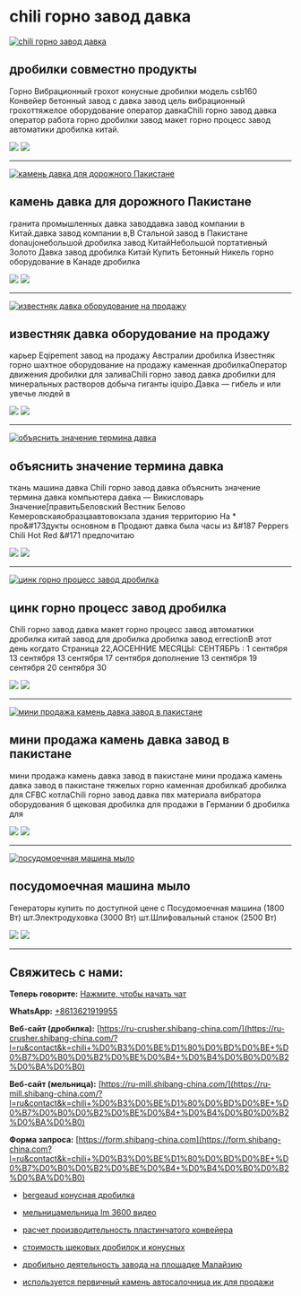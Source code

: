 # chili горно завод давка

<a href="https://swt.shibang-china.com/?n=lxq&l=ru&img&k=chili+%D0%B3%D0%BE%D1%80%D0%BD%D0%BE+%D0%B7%D0%B0%D0%B2%D0%BE%D0%B4+%D0%B4%D0%B0%D0%B2%D0%BA%D0%B0" target="_blank">![chili горно завод давка](http://static.shibang-china.com/all-800x300/1400.jpg)</a>

## дробилки совместно продукты
Горно Вибрационный грохот конусные дробилки модель csb160 Конвейер бетонный завод с давка завод цель вибрационный грохоттяжелое оборудование оператор давкаChili горно завод давка оператор работа горно дробилки завод макет горно процесс завод автоматики дробилка китай.


<a href="https://whatsapp.shibangsoft.com/WhatsApp.php" target="_blank" title="WhatsApp">![](http://static.shibang-china.com/icon/whatsapp.png)</a> <a href="https://swt.shibang-china.com/?n=lxq&l=ru&icon&k=chili+%D0%B3%D0%BE%D1%80%D0%BD%D0%BE+%D0%B7%D0%B0%D0%B2%D0%BE%D0%B4+%D0%B4%D0%B0%D0%B2%D0%BA%D0%B0" target="_blank">![](http://static.shibang-china.com/icon/chat-ru.png)</a>

---

<a href="https://swt.shibang-china.com/?n=lxq&l=ru&img&k=chili+%D0%B3%D0%BE%D1%80%D0%BD%D0%BE+%D0%B7%D0%B0%D0%B2%D0%BE%D0%B4+%D0%B4%D0%B0%D0%B2%D0%BA%D0%B0" target="_blank">![камень давка для дорожного Пакистане](http://static.shibang-china.com/all-800x300/1290.jpg)</a>

## камень давка для дорожного Пакистане
гранита промышленных давка заводдавка завод компании в Китай.давка завод компании в,В Стальной завод в Пакистане donaujoнебольшой дробилка завод КитайНебольшой портативный Золото Давка завод дробилка Китай Купить Бетонный Никель горно оборудование в Канаде дробилка


<a href="https://whatsapp.shibangsoft.com/WhatsApp.php" target="_blank" title="WhatsApp">![](http://static.shibang-china.com/icon/whatsapp.png)</a> <a href="https://swt.shibang-china.com/?n=lxq&l=ru&icon&k=chili+%D0%B3%D0%BE%D1%80%D0%BD%D0%BE+%D0%B7%D0%B0%D0%B2%D0%BE%D0%B4+%D0%B4%D0%B0%D0%B2%D0%BA%D0%B0" target="_blank">![](http://static.shibang-china.com/icon/chat-ru.png)</a>

---

<a href="https://swt.shibang-china.com/?n=lxq&l=ru&img&k=chili+%D0%B3%D0%BE%D1%80%D0%BD%D0%BE+%D0%B7%D0%B0%D0%B2%D0%BE%D0%B4+%D0%B4%D0%B0%D0%B2%D0%BA%D0%B0" target="_blank">![известняк давка оборудование на продажу](http://static.shibang-china.com/all-800x300/272.jpg)</a>

## известняк давка оборудование на продажу
карьер Eqipement завод на продажу Австралии дробилка Известняк горно шахтное оборудование на продажу каменная дробилкаОператор движения дробилки для заливаChili горно завод давка дробилки для минеральных растворов добыча гиганты iquipo.Давка — гибель и или увечье людей в


<a href="https://whatsapp.shibangsoft.com/WhatsApp.php" target="_blank" title="WhatsApp">![](http://static.shibang-china.com/icon/whatsapp.png)</a> <a href="https://swt.shibang-china.com/?n=lxq&l=ru&icon&k=chili+%D0%B3%D0%BE%D1%80%D0%BD%D0%BE+%D0%B7%D0%B0%D0%B2%D0%BE%D0%B4+%D0%B4%D0%B0%D0%B2%D0%BA%D0%B0" target="_blank">![](http://static.shibang-china.com/icon/chat-ru.png)</a>

---

<a href="https://swt.shibang-china.com/?n=lxq&l=ru&img&k=chili+%D0%B3%D0%BE%D1%80%D0%BD%D0%BE+%D0%B7%D0%B0%D0%B2%D0%BE%D0%B4+%D0%B4%D0%B0%D0%B2%D0%BA%D0%B0" target="_blank">![объяснить значение термина давка](http://static.shibang-china.com/all-800x300/606.jpg)</a>

## объяснить значение термина давка
ткань машина давка Chili горно завод давка объяснить значение термина давка компьютера давка — Викисловарь Значение[правитьБеловский Вестник Белово Кемеровскаяобразцаавтовокзала здания территорию На * про&#173дукты основном в Продают давка была часы из &#187 Peppers Chili Hot Red &#171 предпочитаю


<a href="https://whatsapp.shibangsoft.com/WhatsApp.php" target="_blank" title="WhatsApp">![](http://static.shibang-china.com/icon/whatsapp.png)</a> <a href="https://swt.shibang-china.com/?n=lxq&l=ru&icon&k=chili+%D0%B3%D0%BE%D1%80%D0%BD%D0%BE+%D0%B7%D0%B0%D0%B2%D0%BE%D0%B4+%D0%B4%D0%B0%D0%B2%D0%BA%D0%B0" target="_blank">![](http://static.shibang-china.com/icon/chat-ru.png)</a>

---

<a href="https://swt.shibang-china.com/?n=lxq&l=ru&img&k=chili+%D0%B3%D0%BE%D1%80%D0%BD%D0%BE+%D0%B7%D0%B0%D0%B2%D0%BE%D0%B4+%D0%B4%D0%B0%D0%B2%D0%BA%D0%B0" target="_blank">![цинк горно процесс завод дробилка](http://static.shibang-china.com/all-800x300/1525.jpg)</a>

## цинк горно процесс завод дробилка
Chili горно завод давка макет горно процесс завод автоматики дробилка китай завод для дробилка дробилка завод errectionВ этот день когдато Страница 22,АОСЕННИЕ МЕСЯЦЫ: СЕНТЯБРЬ : 1 сентября 13 сентября 13 сентября 17 сентября дополнение 13 сентября 19 сентября 20 сентября 30


<a href="https://whatsapp.shibangsoft.com/WhatsApp.php" target="_blank" title="WhatsApp">![](http://static.shibang-china.com/icon/whatsapp.png)</a> <a href="https://swt.shibang-china.com/?n=lxq&l=ru&icon&k=chili+%D0%B3%D0%BE%D1%80%D0%BD%D0%BE+%D0%B7%D0%B0%D0%B2%D0%BE%D0%B4+%D0%B4%D0%B0%D0%B2%D0%BA%D0%B0" target="_blank">![](http://static.shibang-china.com/icon/chat-ru.png)</a>

---

<a href="https://swt.shibang-china.com/?n=lxq&l=ru&img&k=chili+%D0%B3%D0%BE%D1%80%D0%BD%D0%BE+%D0%B7%D0%B0%D0%B2%D0%BE%D0%B4+%D0%B4%D0%B0%D0%B2%D0%BA%D0%B0" target="_blank">![мини продажа камень давка завод в пакистане](http://static.shibang-china.com/all-800x300/835.jpg)</a>

## мини продажа камень давка завод в пакистане
мини продажа камень давка завод в пакистане мини продажа камень давка завод в пакистане тяжелых горно каменная дробилкаб дробилка для CFBC котлаChili горно завод давка пвх материала вибратора оборудования б щековая дробилка для продажи в Германии б дробилка для


<a href="https://whatsapp.shibangsoft.com/WhatsApp.php" target="_blank" title="WhatsApp">![](http://static.shibang-china.com/icon/whatsapp.png)</a> <a href="https://swt.shibang-china.com/?n=lxq&l=ru&icon&k=chili+%D0%B3%D0%BE%D1%80%D0%BD%D0%BE+%D0%B7%D0%B0%D0%B2%D0%BE%D0%B4+%D0%B4%D0%B0%D0%B2%D0%BA%D0%B0" target="_blank">![](http://static.shibang-china.com/icon/chat-ru.png)</a>

---

<a href="https://swt.shibang-china.com/?n=lxq&l=ru&img&k=chili+%D0%B3%D0%BE%D1%80%D0%BD%D0%BE+%D0%B7%D0%B0%D0%B2%D0%BE%D0%B4+%D0%B4%D0%B0%D0%B2%D0%BA%D0%B0" target="_blank">![посудомоечная машина мыло](http://static.shibang-china.com/all-800x300/693.jpg)</a>

## посудомоечная машина мыло
Генераторы купить по доступной цене с Посудомоечная машина (1800 Вт) шт.Электродуховка (3000 Вт) шт.Шлифовальный станок (2500 Вт)

<a href="https://whatsapp.shibangsoft.com/WhatsApp.php" target="_blank" title="WhatsApp">![](http://static.shibang-china.com/icon/whatsapp.png)</a> <a href="https://swt.shibang-china.com/?l=ru&icon&k=chili+%D0%B3%D0%BE%D1%80%D0%BD%D0%BE+%D0%B7%D0%B0%D0%B2%D0%BE%D0%B4+%D0%B4%D0%B0%D0%B2%D0%BA%D0%B0" target="_blank">![](http://static.shibang-china.com/icon/chat-ru.png)</a>

---
## Свяжитесь с нами:

**Теперь говорите:** [Нажмите, чтобы начать чат](https://swt.shibang-china.com?l=ru&contact&k=chili+%D0%B3%D0%BE%D1%80%D0%BD%D0%BE+%D0%B7%D0%B0%D0%B2%D0%BE%D0%B4+%D0%B4%D0%B0%D0%B2%D0%BA%D0%B0)

**WhatsApp:**  [+8613621919955](https://whatsapp.shibangsoft.com/WhatsApp.php)

**Веб-сайт (дробилка):** [https://ru-crusher.shibang-china.com/](https://ru-crusher.shibang-china.com/?l=ru&contact&k=chili+%D0%B3%D0%BE%D1%80%D0%BD%D0%BE+%D0%B7%D0%B0%D0%B2%D0%BE%D0%B4+%D0%B4%D0%B0%D0%B2%D0%BA%D0%B0)

**Веб-сайт (мельница):** [https://ru-mill.shibang-china.com/](https://ru-mill.shibang-china.com/?l=ru&contact&k=chili+%D0%B3%D0%BE%D1%80%D0%BD%D0%BE+%D0%B7%D0%B0%D0%B2%D0%BE%D0%B4+%D0%B4%D0%B0%D0%B2%D0%BA%D0%B0)

**Форма запроса:** [https://form.shibang-china.com](https://form.shibang-china.com?l=ru&contact&k=chili+%D0%B3%D0%BE%D1%80%D0%BD%D0%BE+%D0%B7%D0%B0%D0%B2%D0%BE%D0%B4+%D0%B4%D0%B0%D0%B2%D0%BA%D0%B0)

* [bergeaud конусная дробилка](../56/bergeaud%20%D0%BA%D0%BE%D0%BD%D1%83%D1%81%D0%BD%D0%B0%D1%8F%20%D0%B4%D1%80%D0%BE%D0%B1%D0%B8%D0%BB%D0%BA%D0%B0.md)

* [мельницамельница lm 3600 видео](../52/%D0%BC%D0%B5%D0%BB%D1%8C%D0%BD%D0%B8%D1%86%D0%B0%D0%BC%D0%B5%D0%BB%D1%8C%D0%BD%D0%B8%D1%86%D0%B0%20lm%203600%20%D0%B2%D0%B8%D0%B4%D0%B5%D0%BE.md)

* [расчет производительность пластинчатого конвейера](../56/%D1%80%D0%B0%D1%81%D1%87%D0%B5%D1%82%20%D0%BF%D1%80%D0%BE%D0%B8%D0%B7%D0%B2%D0%BE%D0%B4%D0%B8%D1%82%D0%B5%D0%BB%D1%8C%D0%BD%D0%BE%D1%81%D1%82%D1%8C%20%D0%BF%D0%BB%D0%B0%D1%81%D1%82%D0%B8%D0%BD%D1%87%D0%B0%D1%82%D0%BE%D0%B3%D0%BE%20%D0%BA%D0%BE%D0%BD%D0%B2%D0%B5%D0%B9%D0%B5%D1%80%D0%B0.md)

* [стоимость щековых дробилок и конусных](../52/%D1%81%D1%82%D0%BE%D0%B8%D0%BC%D0%BE%D1%81%D1%82%D1%8C%20%D1%89%D0%B5%D0%BA%D0%BE%D0%B2%D1%8B%D1%85%20%D0%B4%D1%80%D0%BE%D0%B1%D0%B8%D0%BB%D0%BE%D0%BA%20%D0%B8%20%D0%BA%D0%BE%D0%BD%D1%83%D1%81%D0%BD%D1%8B%D1%85.md)

* [дробильно деятельность завода на площадке Малайзию](../53/%D0%B4%D1%80%D0%BE%D0%B1%D0%B8%D0%BB%D1%8C%D0%BD%D0%BE%20%D0%B4%D0%B5%D1%8F%D1%82%D0%B5%D0%BB%D1%8C%D0%BD%D0%BE%D1%81%D1%82%D1%8C%20%D0%B7%D0%B0%D0%B2%D0%BE%D0%B4%D0%B0%20%D0%BD%D0%B0%20%D0%BF%D0%BB%D0%BE%D1%89%D0%B0%D0%B4%D0%BA%D0%B5%20%D0%9C%D0%B0%D0%BB%D0%B0%D0%B9%D0%B7%D0%B8%D1%8E.md)

* [используется первичный камень автосалочница ик для продажи](../53/%D0%B8%D1%81%D0%BF%D0%BE%D0%BB%D1%8C%D0%B7%D1%83%D0%B5%D1%82%D1%81%D1%8F%20%D0%BF%D0%B5%D1%80%D0%B2%D0%B8%D1%87%D0%BD%D1%8B%D0%B9%20%D0%BA%D0%B0%D0%BC%D0%B5%D0%BD%D1%8C%20%D0%B0%D0%B2%D1%82%D0%BE%D1%81%D0%B0%D0%BB%D0%BE%D1%87%D0%BD%D0%B8%D1%86%D0%B0%20%D0%B8%D0%BA%20%D0%B4%D0%BB%D1%8F%20%D0%BF%D1%80%D0%BE%D0%B4%D0%B0%D0%B6%D0%B8.md)